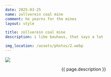 ```yaml
---
date: 2025-03-25
name: zollverein coal mine
comment: he yearns for the mines
layout: style

title: zollverein coal mine
description: i like bauhaus, that says a lot

img_location: /assets/photos/2.webp
---
```

<div class="photo-container">
    <img  src="{{ page.img_location }}"/>
    <p class="mt-1 mb-0" style="text-align: center;">{{ page.description }}</p>
</div>







